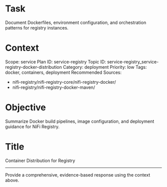 # Task
Document Dockerfiles, environment configuration, and orchestration patterns for registry instances.

# Context
Scope: service
Plan ID: service-registry
Topic ID: service-registry_service-registry-docker-distribution
Category: deployment
Priority: low
Tags: docker, containers, deployment
Recommended Sources:
- nifi-registry/nifi-registry-core/nifi-registry-docker/
- nifi-registry/nifi-registry-docker-maven/

# Objective
Summarize Docker build pipelines, image configuration, and deployment guidance for NiFi Registry.

# Title
Container Distribution for Registry

---

Provide a comprehensive, evidence-based response using the context above.

